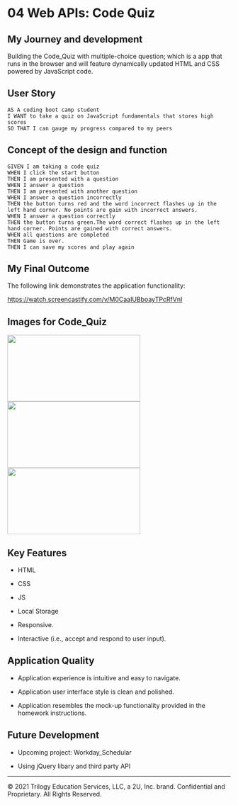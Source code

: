 # 04 Web APIs: Code Quiz

## My Journey and development

Building the Code_Quiz with multiple-choice question; which is a app that runs in the browser and will feature dynamically updated HTML and CSS powered by JavaScript code.

## User Story

```
AS A coding boot camp student
I WANT to take a quiz on JavaScript fundamentals that stores high scores
SO THAT I can gauge my progress compared to my peers
```

## Concept of the design and function

```
GIVEN I am taking a code quiz
WHEN I click the start button
THEN I am presented with a question
WHEN I answer a question
THEN I am presented with another question
WHEN I answer a question incorrectly
THEN the button turns red and the word incorrect flashes up in the left hand corner. No points are gain with incorrect answers.
WHEN I answer a question correctly
THEN the button turns green.The word correct flashes up in the left hand corner. Points are gained with correct answers.
WHEN all questions are completed
THEN Game is over.
THEN I can save my scores and play again
```

## My Final Outcome

The following link demonstrates the application functionality:

https://watch.screencastify.com/v/M0CaaIUBboayTPcRfVnI


## Images for Code_Quiz

<image src="https://user-images.githubusercontent.com/94832331/159478556-7f87b0d3-ece1-41a6-9f28-beefda390b78.png" width=300 height=150> <image src="https://user-images.githubusercontent.com/94832331/159479478-a3637ec2-d2c4-4ffb-b0cd-fb7f1db4c78d.png" width=300 height=150> <image src="https://user-images.githubusercontent.com/94832331/159480548-571fe79b-1e1a-4e68-a57a-3eb0fcd06af5.png" width=300 height=150>



## Key Features

* HTML
* CSS
* JS
* Local Storage
  
* Responsive.
* Interactive (i.e., accept and respond to user input).
  

## Application Quality

* Application experience is intuitive and easy to navigate.

* Application user interface style is clean and polished.

* Application resembles the mock-up functionality provided in the homework instructions.
  


## Future Development

- Upcoming project: Workday_Schedular

- Using jQuery libary and third party API
  
---

© 2021 Trilogy Education Services, LLC, a 2U, Inc. brand. Confidential and Proprietary. All Rights Reserved.
